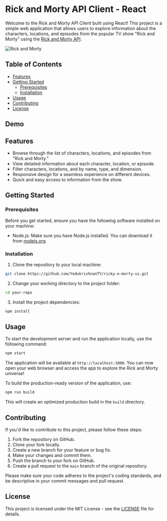 # Rick and Morty API Client - React

Welcome to the Rick and Morty API Client built using React! This project is a simple web application that allows users to explore information about the characters, locations, and episodes from the popular TV show "Rick and Morty" using the [Rick and Morty API](https://rickandmortyapi.com/).

![Rick and Morty](https://github.com/YeduKrishnanTY/your-repo/blob/main/src/assets/rick_and_morty.png)

## Table of Contents
- [Features](#features)
- [Getting Started](#getting-started)
  - [Prerequisites](#prerequisites)
  - [Installation](#installation)
- [Usage](#usage)
- [Contributing](#contributing)
- [License](#license)

## Demo


## Features

- Browse through the list of characters, locations, and episodes from "Rick and Morty."
- View detailed information about each character, location, or episode.
- Filter characters, locations, and by name, type, and dimension.
- Responsive design for a seamless experience on different devices.
- Quick and easy access to information from the show.

## Getting Started

### Prerequisites

Before you get started, ensure you have the following software installed on your machine:

- Node.js: Make sure you have Node.js installed. You can download it from [nodejs.org](https://nodejs.org/).

### Installation

1. Clone the repository to your local machine:

```bash
git clone https://github.com/YedukrishnanTY/ricky-n-morty-ui.git
```

2. Change your working directory to the project folder:

```bash
cd your-repo
```

3. Install the project dependencies:

```bash
npm install
```

## Usage

To start the development server and run the application locally, use the following command:

```bash
npm start
```

The application will be available at `http://localhost:3000`. You can now open your web browser and access the app to explore the Rick and Morty universe!

To build the production-ready version of the application, use:

```bash
npm run build
```

This will create an optimized production build in the `build` directory.

## Contributing

If you'd like to contribute to this project, please follow these steps:

1. Fork the repository on GitHub.
2. Clone your fork locally.
3. Create a new branch for your feature or bug fix.
4. Make your changes and commit them.
5. Push the branch to your fork on GitHub.
6. Create a pull request to the `main` branch of the original repository.

Please make sure your code adheres to the project's coding standards, and be descriptive in your commit messages and pull request.

## License

This project is licensed under the MIT License - see the [LICENSE](LICENSE) file for details.